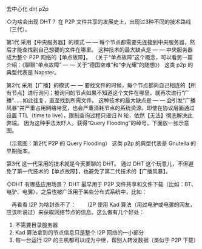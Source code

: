 去中心化 dht  p2p


◇为啥会出现 DHT？
在 P2P 文件共享的发展史上，出现过3种不同的技术路线（三代）。

第1代
采用【中央服务器】的模式 — — 每个节点都需要先连接到中央服务器，然后才能查找到自己想要的文件在哪里。
这种技术的最大缺点是 — — 中央服务器成为整个 P2P 网络的【单点故障】。
（关于“单点故障”这个概念，可以看另一篇介绍：《聊聊“单点故障” — — 关于“德国空难”和“李光耀”的随想》）
这类 p2p 的典型代表是 Napster。

第2代
采用【广播】的模式 — — 要找文件的时候，每个节点都向自己相连的【所有节点】进行询问；被询问的节点如果不知道这个文件在哪里，就再次进行“广播”……如此往复，直至找到所需文件。
这种技术的最大缺点是 — — 会引发“广播风暴”并严重占用网络带宽，也会严重消耗节点的系统资源。即使在协议层面通过设置 TTL（time to live），限制查询过程只递归 N 轮，依然【无法】彻底解决此弊端。
因为这种手法太吓人，获得“Query Flooding”的绰号。下面放一张示意图。


（示意图：第2代 P2P 的 Query Flooding）
这类 p2p 的典型代表是 Gnutella 的早期版本。

第3代
这一代采用的技术就是今天要聊的 DHT。
通过 DHT 这个玩意儿，不但避免了第一代技术的【单点故障】，也避免了第二代技术的【广播风暴】。

◇DHT 有哪些应用场景？
DHT 最早用于 P2P 文件共享和文件下载（比如：BT、电驴、电骡），之后也被广泛用于某些分布式系统中，比如：



　再看看 I2P 为啥封杀不了：
　　I2P 使用 Kad 算法（用过电驴或电骡的网友，应该听说过）来获取网络节点的信息。这么做有几个好处：
1. 不需要目录服务器
2. Kad 算法拿到的节点信息只是整个 I2P 网络的一小部分
3. 每一台运行 I2P 的主机都可以成为中继，帮别人转发数据（类似于 P2P 下载）